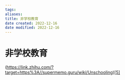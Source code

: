 ```yaml
---
tags: 
aliases: 
title: 非学校教育
date created: 2022-12-16
date modified: 2022-12-16
---
```


# 非学校教育
(https://link.zhihu.com/?target=https%3A//supermemo.guru/wiki/Unschooling)[[5]](https://zhuanlan.zhihu.com/p/353404375#ref_5)